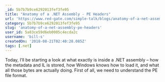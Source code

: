```yaml
---
_id: 5b7b7b9ce6292013fef3fe95
title: "Anatomy of a .NET Assembly - PE Headers"
url: 'https://www.red-gate.com/simple-talk/blogs/anatomy-of-a-net-assembly-pe-headers/'
category: 5b7b7b9ce6292013fef3fe95
slug: 'anatomy-of-a-net-assembly-pe-headers'
user_id: 5a83ce59d6eb0005c4ecda2c
username: 'bill-s'
createdOn: '2018-08-21T02:40:28.085Z'
tags: [.net]
---
```


Today, I’ll be starting a look at what exactly is inside a .NET assembly – how the metadata and IL is stored, how Windows knows how to load it, and what all those bytes are actually doing. First of all, we need to understand the PE file format.


